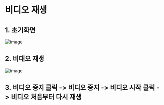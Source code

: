 # 비디오 재생
## 1. 초기화면
![image](https://user-images.githubusercontent.com/88826811/207113266-f49387aa-3cb0-4d1a-a459-d9d503bcc750.png)
## 2. 비대오 재생
![image](https://user-images.githubusercontent.com/88826811/207113364-42fb6fda-636d-4275-8ffa-5a365b90b3be.png)
## 3. 비디오 중지 클릭 -> 비디오 중지 -> 비디오 시작 클릭 -> 비디오 처음부터 다시 재생 
